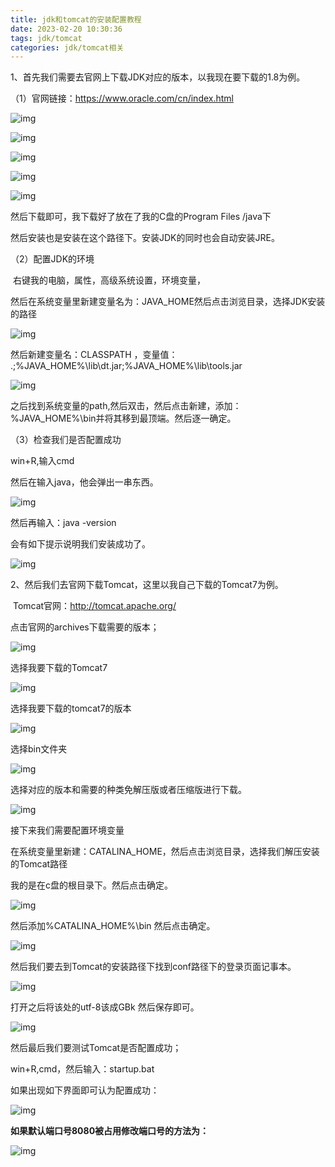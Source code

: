 ```yaml
---
title: jdk和tomcat的安装配置教程
date: 2023-02-20 10:30:36
tags: jdk/tomcat
categories: jdk/tomcat相关
---
```


1、首先我们需要去官网上下载JDK对应的版本，以我现在要下载的1.8为例。

  （1）官网链接：https://www.oracle.com/cn/index.html

![img](jdk和tomcat的安装配置教程/wps1.jpg) 

 

![img](jdk和tomcat的安装配置教程/wps2.jpg) 

 

![img](jdk和tomcat的安装配置教程/wps3.jpg) 

 

![img](jdk和tomcat的安装配置教程/wps4.jpg) 

 

![img](jdk和tomcat的安装配置教程/wps5.jpg) 

然后下载即可，我下载好了放在了我的C盘的Program  Files /java下

然后安装也是安装在这个路径下。安装JDK的同时也会自动安装JRE。

（2）配置JDK的环境

​        右键我的电脑，属性，高级系统设置，环境变量，

然后在系统变量里新建变量名为：JAVA_HOME然后点击浏览目录，选择JDK安装的路径

![img](jdk和tomcat的安装配置教程/wps6.jpg) 

 

 

 

然后新建变量名：CLASSPATH ，变量值： .;%JAVA_HOME%\lib\dt.jar;%JAVA_HOME%\lib\tools.jar

![img](jdk和tomcat的安装配置教程/wps7.jpg) 

之后找到系统变量的path,然后双击，然后点击新建，添加：%JAVA_HOME%\bin并将其移到最顶端。然后逐一确定。

（3）检查我们是否配置成功

 

  win+R,输入cmd

  然后在输入java，他会弹出一串东西。

![img](jdk和tomcat的安装配置教程/wps8.jpg) 

  然后再输入：java -version

  会有如下提示说明我们安装成功了。

![img](jdk和tomcat的安装配置教程/wps9.jpg) 

 

 

2、然后我们去官网下载Tomcat，这里以我自己下载的Tomcat7为例。

​        Tomcat官网：http://tomcat.apache.org/

点击官网的archives下载需要的版本；

![img](jdk和tomcat的安装配置教程/wps10.jpg) 

选择我要下载的Tomcat7

![img](jdk和tomcat的安装配置教程/wps11.jpg) 

选择我要下载的tomcat7的版本

![img](jdk和tomcat的安装配置教程/wps12.jpg) 

选择bin文件夹

![img](jdk和tomcat的安装配置教程/wps13.jpg) 

选择对应的版本和需要的种类免解压版或者压缩版进行下载。

![img](jdk和tomcat的安装配置教程/wps14.jpg) 

接下来我们需要配置环境变量

在系统变量里新建：CATALINA_HOME，然后点击浏览目录，选择我们解压安装的Tomcat路径

我的是在c盘的根目录下。然后点击确定。

![img](jdk和tomcat的安装配置教程/wps15.jpg) 

然后添加%CATALINA_HOME%\bin    然后点击确定。

![img](jdk和tomcat的安装配置教程/wps16.jpg) 

然后我们要去到Tomcat的安装路径下找到conf路径下的登录页面记事本。

![img](jdk和tomcat的安装配置教程/wps17.jpg) 

打开之后将该处的utf-8该成GBk  然后保存即可。

![img](jdk和tomcat的安装配置教程/wps18.jpg) 

然后最后我们要测试Tomcat是否配置成功；

win+R,cmd，然后输入：startup.bat

如果出现如下界面即可认为配置成功：

![img](jdk和tomcat的安装配置教程/wps19.jpg) 

 

**如果默认端口号8080被占用修改端口号的方法为：**

![img](jdk和tomcat的安装配置教程/wps20.jpg) 

 
